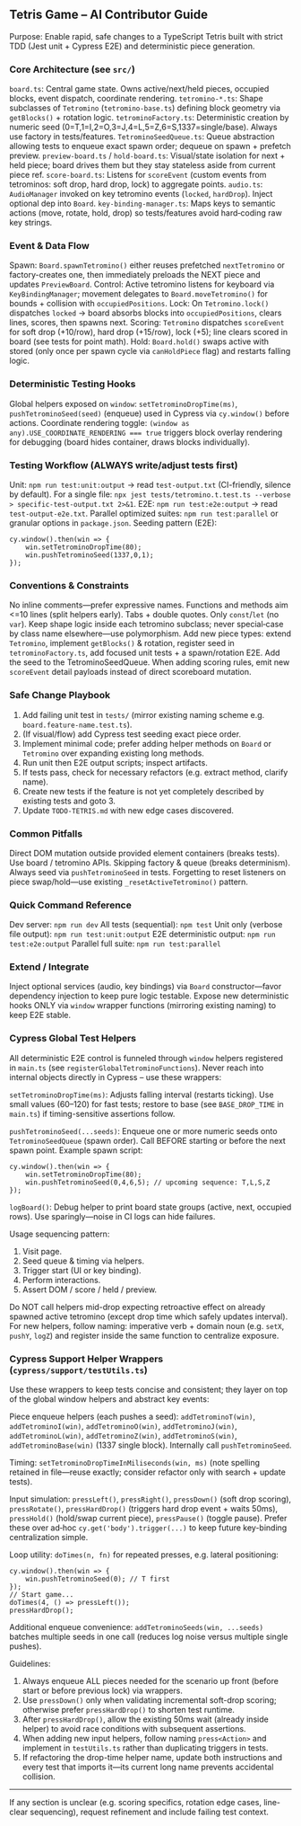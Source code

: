 ## Tetris Game – AI Contributor Guide

Purpose: Enable rapid, safe changes to a TypeScript Tetris built with strict TDD (Jest unit + Cypress E2E) and deterministic piece generation.

### Core Architecture (see `src/`)
`board.ts`: Central game state. Owns active/next/held pieces, occupied blocks, event dispatch, coordinate rendering.
`tetromino-*.ts`: Shape subclasses of `Tetromino` (`tetromino-base.ts`) defining block geometry via `getBlocks()` + rotation logic.
`tetrominoFactory.ts`: Deterministic creation by numeric seed (0=T,1=I,2=O,3=J,4=L,5=Z,6=S,1337=single/base). Always use factory in tests/features.
`TetrominoSeedQueue.ts`: Queue abstraction allowing tests to enqueue exact spawn order; dequeue on spawn + prefetch preview.
`preview-board.ts` / `hold-board.ts`: Visual/state isolation for next + held piece; board drives them but they stay stateless aside from current piece ref.
`score-board.ts`: Listens for `scoreEvent` (custom events from tetrominos: soft drop, hard drop, lock) to aggregate points.
`audio.ts`: `AudioManager` invoked on key tetromino events (`locked`, `hardDrop`). Inject optional dep into `Board`.
`key-binding-manager.ts`: Maps keys to semantic actions (move, rotate, hold, drop) so tests/features avoid hard‑coding raw key strings.

### Event & Data Flow
Spawn: `Board.spawnTetromino()` either reuses prefetched `nextTetromino` or factory-creates one, then immediately preloads the NEXT piece and updates `PreviewBoard`.
Control: Active tetromino listens for keyboard via `KeyBindingManager`; movement delegates to `Board.moveTetromino()` for bounds + collision with `occupiedPositions`.
Lock: On `Tetromino.lock()` dispatches `locked` -> board absorbs blocks into `occupiedPositions`, clears lines, scores, then spawns next.
Scoring: `Tetromino` dispatches `scoreEvent` for soft drop (+10/row), hard drop (+15/row), lock (+5); line clears scored in board (see tests for point math).
Hold: `Board.hold()` swaps active with stored (only once per spawn cycle via `canHoldPiece` flag) and restarts falling logic.

### Deterministic Testing Hooks
Global helpers exposed on `window`: `setTetrominoDropTime(ms)`, `pushTetrominoSeed(seed)` (enqueue) used in Cypress via `cy.window()` before actions.
Coordinate rendering toggle: `(window as any).USE_COORDINATE_RENDERING === true` triggers block overlay rendering for debugging (board hides container, draws blocks individually).

### Testing Workflow (ALWAYS write/adjust tests first)
Unit: `npm run test:unit:output` -> read `test-output.txt` (CI-friendly, silence by default). For a single file: `npx jest tests/tetromino.t.test.ts --verbose > specific-test-output.txt 2>&1`.
E2E: `npm run test:e2e:output` -> read `test-output-e2e.txt`. Parallel optimized suites: `npm run test:parallel` or granular options in `package.json`.
Seeding pattern (E2E):
```
cy.window().then(win => {
	win.setTetrominoDropTime(80);
	win.pushTetrominoSeed(1337,0,1);
});
```

### Conventions & Constraints
No inline comments—prefer expressive names. Functions and methods aim <=10 lines (split helpers early). Tabs + double quotes. Only `const`/`let` (no `var`). Keep shape logic inside each tetromino subclass; never special‑case by class name elsewhere—use polymorphism.
Add new piece types: extend `Tetromino`, implement `getBlocks()` & rotation, register seed in `tetrominoFactory.ts`, add focused unit tests + a spawn/rotation E2E. Add the seed to the TetrominoSeedQueue. 
When adding scoring rules, emit new `scoreEvent` detail payloads instead of direct scoreboard mutation.

### Safe Change Playbook
1. Add failing unit test in `tests/` (mirror existing naming scheme e.g. `board.feature-name.test.ts`).
2. (If visual/flow) add Cypress test seeding exact piece order.
3. Implement minimal code; prefer adding helper methods on `Board` or `Tetromino` over expanding existing long methods.
4. Run unit then E2E output scripts; inspect artifacts.
5. If tests pass, check for necessary refactors (e.g. extract method, clarify name).
6. Create new tests if the feature is not yet completely described by existing tests and goto 3.
7. Update `TODO-TETRIS.md` with new edge cases discovered.

### Common Pitfalls
Direct DOM mutation outside provided element containers (breaks tests). Use board / tetromino APIs.
Skipping factory & queue (breaks determinism). Always seed via `pushTetrominoSeed` in tests.
Forgetting to reset listeners on piece swap/hold—use existing `_resetActiveTetromino()` pattern.

### Quick Command Reference
Dev server: `npm run dev`
All tests (sequential): `npm test`
Unit only (verbose file output): `npm run test:unit:output`
E2E deterministic output: `npm run test:e2e:output`
Parallel full suite: `npm run test:parallel`

### Extend / Integrate
Inject optional services (audio, key bindings) via `Board` constructor—favor dependency injection to keep pure logic testable.
Expose new deterministic hooks ONLY via `window` wrapper functions (mirroring existing naming) to keep E2E stable.

### Cypress Global Test Helpers
All deterministic E2E control is funneled through `window` helpers registered in `main.ts` (see `registerGlobalTetrominoFunctions`). Never reach into internal objects directly in Cypress – use these wrappers:

`setTetrominoDropTime(ms)`: Adjusts falling interval (restarts ticking). Use small values (60–120) for fast tests; restore to base (see `BASE_DROP_TIME` in `main.ts`) if timing-sensitive assertions follow.

`pushTetrominoSeed(...seeds)`: Enqueue one or more numeric seeds onto `TetrominoSeedQueue` (spawn order). Call BEFORE starting or before the next spawn point. Example spawn script:
```
cy.window().then(win => {
	win.setTetrominoDropTime(80);
	win.pushTetrominoSeed(0,4,6,5); // upcoming sequence: T,L,S,Z
});
```

`logBoard()`: Debug helper to print board state groups (active, next, occupied rows). Use sparingly—noise in CI logs can hide failures.

Usage sequencing pattern:
1. Visit page.
2. Seed queue & timing via helpers.
3. Trigger start (UI or key binding).
4. Perform interactions.
5. Assert DOM / score / held / preview.

Do NOT call helpers mid-drop expecting retroactive effect on already spawned active tetromino (except drop time which safely updates interval). For new helpers, follow naming: imperative verb + domain noun (e.g. `setX`, `pushY`, `logZ`) and register inside the same function to centralize exposure.

### Cypress Support Helper Wrappers (`cypress/support/testUtils.ts`)
Use these wrappers to keep tests concise and consistent; they layer on top of the global window helpers and abstract key events:

Piece enqueue helpers (each pushes a seed): `addTetrominoT(win)`, `addTetrominoI(win)`, `addTetrominoO(win)`, `addTetrominoJ(win)`, `addTetrominoL(win)`, `addTetrominoZ(win)`, `addTetrominoS(win)`, `addTetrominoBase(win)` (1337 single block). Internally call `pushTetrominoSeed`.

Timing: `setTetrominoDropTimeInMiliseconds(win, ms)` (note spelling retained in file—reuse exactly; consider refactor only with search + update tests).

Input simulation: `pressLeft()`, `pressRight()`, `pressDown()` (soft drop scoring), `pressRotate()`, `pressHardDrop()` (triggers hard drop event + waits 50ms), `pressHold()` (hold/swap current piece), `pressPause()` (toggle pause). Prefer these over ad‑hoc `cy.get('body').trigger(...)` to keep future key-binding centralization simple.

Loop utility: `doTimes(n, fn)` for repeated presses, e.g. lateral positioning:
```
cy.window().then(win => {
	win.pushTetrominoSeed(0); // T first
});
// Start game...
doTimes(4, () => pressLeft());
pressHardDrop();
```

Additional enqueue convenience: `addTetrominoSeeds(win, ...seeds)` batches multiple seeds in one call (reduces log noise versus multiple single pushes).

Guidelines:
1. Always enqueue ALL pieces needed for the scenario up front (before start or before previous lock) via wrappers.
2. Use `pressDown()` only when validating incremental soft-drop scoring; otherwise prefer `pressHardDrop()` to shorten test runtime.
3. After `pressHardDrop()`, allow the existing 50ms wait (already inside helper) to avoid race conditions with subsequent assertions.
4. When adding new input helpers, follow naming `press<Action>` and implement in `testUtils.ts` rather than duplicating triggers in tests.
5. If refactoring the drop-time helper name, update both instructions and every test that imports it—its current long name prevents accidental collision.

---
If any section is unclear (e.g. scoring specifics, rotation edge cases, line-clear sequencing), request refinement and include failing test context.
